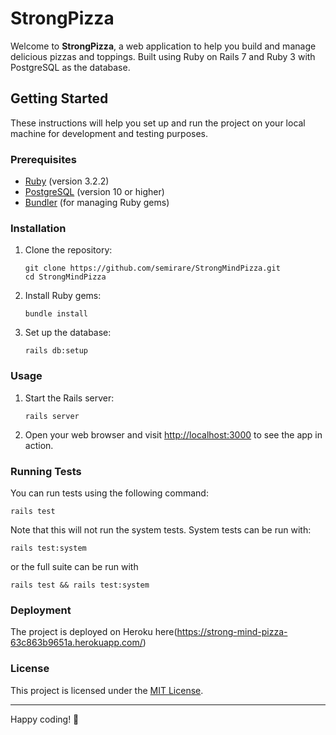
# StrongPizza
Welcome to **StrongPizza**, a web application to help you build and manage delicious pizzas and toppings.  Built using Ruby on Rails 7 and Ruby 3 with PostgreSQL as the database.

## Getting Started

These instructions will help you set up and run the project on your local machine for development and testing purposes.

### Prerequisites

- [Ruby](https://www.ruby-lang.org/) (version 3.2.2)
- [PostgreSQL](https://www.postgresql.org/) (version 10 or higher)
- [Bundler](https://bundler.io/) (for managing Ruby gems)

### Installation

1. Clone the repository:

   ```shell
   git clone https://github.com/semirare/StrongMindPizza.git
   cd StrongMindPizza
   ```

2. Install Ruby gems:

   ```shell
   bundle install
   ```

3. Set up the database:

   ```shell
   rails db:setup
   ```

### Usage

1. Start the Rails server:

   ```shell
   rails server
   ```

2. Open your web browser and visit [http://localhost:3000](http://localhost:3000) to see the app in action.

### Running Tests

You can run tests using the following command:

   ```shell
   rails test
   ```

Note that this will not run the system tests. System tests can be run with:

   ```shell
   rails test:system
   ```

or the full suite can be run with

   ```shell
   rails test && rails test:system
   ```

### Deployment

The project is deployed on Heroku here(https://strong-mind-pizza-63c863b9651a.herokuapp.com/)

### License

This project is licensed under the [MIT License](LICENSE).

---

Happy coding! 🚀
```
